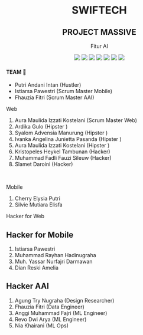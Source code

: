 <h1 align="center"> SWIFTECH </h1>
<h2 align="center"> PROJECT MASSIVE </h2>
<p align="center"> Fitur AI</p>

<div align="center">

<img src="https://img.shields.io/badge/TensorFlow-%23FF6F00.svg?style=for-the-badge&logo=TensorFlow&logoColor=white">
<img src="https://img.shields.io/badge/Matplotlib-%23ffffff.svg?style=for-the-badge&logo=Matplotlib&logoColor=black">
<img src="https://img.shields.io/badge/numpy-%23013243.svg?style=for-the-badge&logo=numpy&logoColor=white">
<img src="https://img.shields.io/badge/scikit--learn-%23F7931E.svg?style=for-the-badge&logo=scikit-learn&logoColor=white">
<img src="https://img.shields.io/badge/pandas-%23150458.svg?style=for-the-badge&logo=pandas&logoColor=white">
<img src="https://img.shields.io/badge/PyTorch-%23EE4C2C.svg?style=for-the-badge&logo=PyTorch&logoColor=white">
<img src="https://img.shields.io/badge/jupyter-%23FA0F00.svg?style=for-the-badge&logo=jupyter&logoColor=white">

</div>

#### TEAM 🧐
- Putri Andani Intan (Hustler)
- Istiarsa Pawestri (Scrum Master Mobile)
- Fhauzia Fitri (Scrum Master AAI)

Web
1. Aura Maulida Izzati Kostelani (Scrum Master Web)
2. Ardika Gulo (Hipster )
3. Syalom Advensia Manurung (Hipster )
4. Ivanka Angelina Junietta Pasanda (Hipster )
5. Aura Maulida Izzati Kostelani (Hipster )
6. Kristopeles Heykel Tambunan (Hacker)
7. Muhammad Fadli Fauzi Sileuw (Hacker)
8. Slamet Daroini (Hacker)
   
<br>

 Mobile
1. Cherry Elysia Putri
2. Silvie Mutiara Elisfa
   
 Hacker for Web

   
 ## Hacker for Mobile
1. Istiarsa Pawestri
2. Muhammad Rayhan Hadinugraha
3. Muh. Yassar Nurfajri Darmawan
4. Dian Reski Amelia
   
 ## Hacker AAI
1. Agung Try Nugraha (Design Researcher)
2. Fhauzia Fitri (Data Engineer)
3. Anggi Muhammad Fajri (ML Engineer)
4. Revo Dwi Arya (ML Engineer)
5. Nia Khairani (ML Ops)


